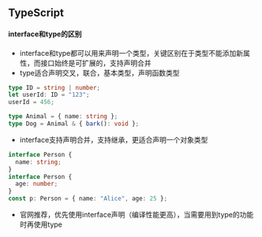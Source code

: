 ## TypeScript

#### interface和type的区别

- interface和type都可以用来声明一个类型，关键区别在于类型不能添加新属性，而接口始终是可扩展的，支持声明合并
- type适合声明交叉，联合，基本类型，声明函数类型

```typescript
type ID = string | number;
let userId: ID = "123";
userId = 456;

type Animal = { name: string };
type Dog = Animal & { bark(): void };
```

- interface支持声明合并，支持继承，更适合声明一个对象类型

```typescript
interface Person {
  name: string;
}
interface Person {
  age: number;
}
const p: Person = { name: "Alice", age: 25 }; 
```

- 官网推荐，优先使用interface声明（编译性能更高），当需要用到type的功能时再使用type